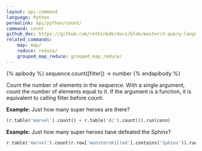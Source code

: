 ```yaml
---
layout: api-command 
language: Python
permalink: api/python/count/
command: count
github_doc: https://github.com/rethinkdb/docs/blob/master/2-query-language/api/python/aggregation/count.md
related_commands:
    map: map/
    reduce: reduce/
    grouped_map_reduce: grouped_map_reduce/
---
```


{% apibody %}
sequence.count([filter]) &rarr; number
{% endapibody %}

Count the number of elements in the sequence. With a single argument, count the number
of elements equal to it. If the argument is a function, it is equivalent to calling
filter before count.

__Example:__ Just how many super heroes are there?

```py
(r.table('marvel').count() + r.table('dc').count()).run(conn)
```


__Example:__ Just how many super heroes have defeated the Sphinx?

```py
r.table('marvel').count(r.row['monstersKilled'].contains('Sphinx')).run(conn)
```

